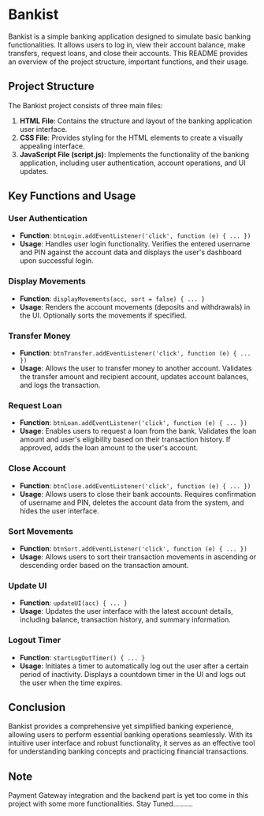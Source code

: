 # Bankist

Bankist is a simple banking application designed to simulate basic banking functionalities. It allows users to log in, view their account balance, make transfers, request loans, and close their accounts. This README provides an overview of the project structure, important functions, and their usage.

## Project Structure

The Bankist project consists of three main files:

1. **HTML File**: Contains the structure and layout of the banking application user interface.
2. **CSS File**: Provides styling for the HTML elements to create a visually appealing interface.
3. **JavaScript File (script.js)**: Implements the functionality of the banking application, including user authentication, account operations, and UI updates.

## Key Functions and Usage

### User Authentication
- **Function**: `btnLogin.addEventListener('click', function (e) { ... })`
- **Usage**: Handles user login functionality. Verifies the entered username and PIN against the account data and displays the user's dashboard upon successful login.

### Display Movements
- **Function**: `displayMovements(acc, sort = false) { ... }`
- **Usage**: Renders the account movements (deposits and withdrawals) in the UI. Optionally sorts the movements if specified.

### Transfer Money
- **Function**: `btnTransfer.addEventListener('click', function (e) { ... })`
- **Usage**: Allows the user to transfer money to another account. Validates the transfer amount and recipient account, updates account balances, and logs the transaction.

### Request Loan
- **Function**: `btnLoan.addEventListener('click', function (e) { ... })`
- **Usage**: Enables users to request a loan from the bank. Validates the loan amount and user's eligibility based on their transaction history. If approved, adds the loan amount to the user's account.

### Close Account
- **Function**: `btnClose.addEventListener('click', function (e) { ... })`
- **Usage**: Allows users to close their bank accounts. Requires confirmation of username and PIN, deletes the account data from the system, and hides the user interface.

### Sort Movements
- **Function**: `btnSort.addEventListener('click', function (e) { ... })`
- **Usage**: Allows users to sort their transaction movements in ascending or descending order based on the transaction amount.

### Update UI
- **Function**: `updateUI(acc) { ... }`
- **Usage**: Updates the user interface with the latest account details, including balance, transaction history, and summary information.

### Logout Timer
- **Function**: `startLogOutTimer() { ... }`
- **Usage**: Initiates a timer to automatically log out the user after a certain period of inactivity. Displays a countdown timer in the UI and logs out the user when the time expires.

## Conclusion

Bankist provides a comprehensive yet simplified banking experience, allowing users to perform essential banking operations seamlessly. With its intuitive user interface and robust functionality, it serves as an effective tool for understanding banking concepts and practicing financial transactions.

## Note 
Payment Gateway integration and the backend part is yet too come in this project with some more functionalities.
Stay Tuned..........

